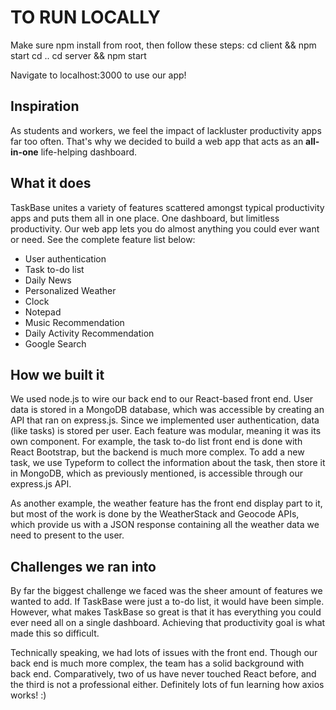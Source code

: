 # TO RUN LOCALLY
Make sure npm install from root, then follow these steps: 
cd client && npm start
cd ..
cd server && npm start

Navigate to localhost:3000 to use our app!

## Inspiration
As students and workers, we feel the impact of lackluster productivity apps far too often. That's why we decided to build a web app that acts as an **all-in-one** life-helping dashboard.

## What it does
TaskBase unites a variety of features scattered amongst typical productivity apps and puts them all in one place. One dashboard, but limitless productivity. Our web app lets you do almost anything you could ever want or need. See the complete feature list below:

* User authentication
* Task to-do list
* Daily News
* Personalized Weather
* Clock
* Notepad
* Music Recommendation
* Daily Activity Recommendation
* Google Search

## How we built it
We used node.js to wire our back end to our React-based front end. User data is stored in a MongoDB database, which was accessible by creating an API that ran on express.js. Since we implemented user authentication, data (like tasks) is stored per user. Each feature was modular, meaning it was its own component. For example, the task to-do list front end is done with React Bootstrap, but the backend is much more complex. To add a new task, we use Typeform to collect the information about the task, then store it in MongoDB, which as previously mentioned, is accessible through our express.js API. 

As another example, the weather feature has the front end display part to it, but most of the work is done by the WeatherStack and Geocode APIs, which provide us with a JSON response containing all the weather data we need to present to the user.

## Challenges we ran into
By far the biggest challenge we faced was the sheer amount of features we wanted to add. If TaskBase were just a to-do list, it would have been simple. However, what makes TaskBase so great is that it has everything you could ever need all on a single dashboard. Achieving that productivity goal is what made this so difficult.

Technically speaking, we had lots of issues with the front end. Though our back end is much more complex, the team has a solid background with back end. Comparatively, two of us have never touched React before, and the third is not a professional either. Definitely lots of fun learning how axios works! :)
